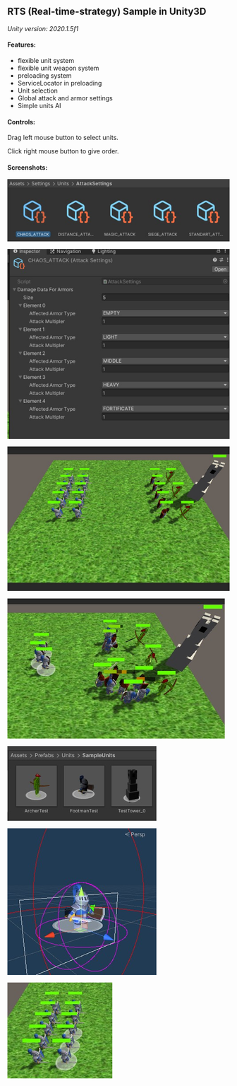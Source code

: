 ## RTS (Real-time-strategy) Sample in **Unity3D**

*Unity version: 2020.1.5f1*

#### Features:

* flexible unit system
* flexible unit weapon system
* preloading system
* ServiceLocator in preloading
* Unit selection
* Global attack and armor settings
* Simple units AI

#### Controls:

Drag left mouse button to select units.

Click right mouse button to give order.

#### Screenshots:

![screen_0](Screens\attack_settings_0.jpg)


![screen_0](Screens\attack_settings_1.jpg)

![screen_0](Screens\battle_0.jpg)

![screen_0](Screens\battle_1.jpg)

![screen_0](Screens\SampleUnits_0.jpg)

![screen_0](Screens\SampleUnits_1.jpg)


![screen_0](Screens\Selection_0.jpg)
